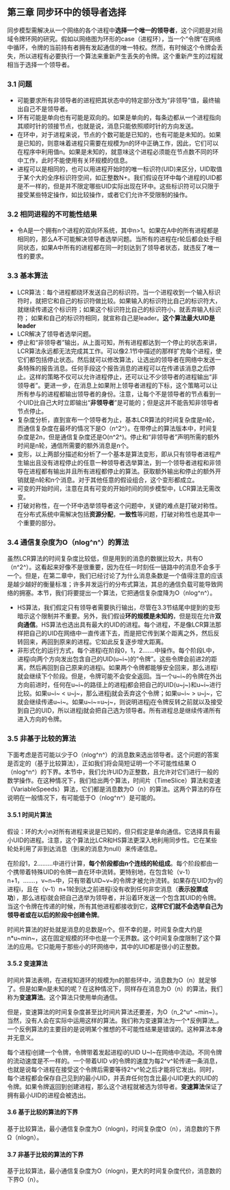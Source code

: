 ## 第三章 同步环中的领导者选择

同步模型需解决从一个网络的各个进程中**选择一个唯一的领导者**，这个问题是对局域令牌环网的研究。假如以网络图为环形的case（进程环），当一个“令牌”在网络中循环，令牌的当前持有者拥有发起通信的唯一特权。然而，有时候这个令牌会丢失，所以进程有必要执行一个算法来重新产生丢失的令牌。这个重新产生的过程就相当于选择一个领导者。

### 3.1 问题

* 可能要求所有非领导者的进程把其状态中的特定部分改为“非领导”值，最终输出自己不是领导者。
* 环有可能是单向也有可能是双向的。如果是单向的，每条边都从一个进程指向其顺时针的领接节点，也就是说，消息只能依照顺时针的方向发送。
* 在环中，对于进程来说，节点的个数可能是已知的，也有可能是未知的。如果是已知的，则意味着进程只需要在规模为n的环中正确工作，因此，它们可以在程序中利用值n。如果是未知的，就意味这个进程必须能在节点数不同的环中工作，此时不能使用有关环规模的信息。
* 进程可以是相同的，也可以用进程开始时的唯一标识符\(UID\)来区分，UID取值于某个大的全序标识符空间，如正整数N+。我们假设在环中每个进程的UID都是不一样的，但是并不限定哪些UID实际出现在环中。这些标识符可以只限于接受某些特定操作，如比较操作，或者它们允许不受限制的操作。

### 3.2 相同进程的不可能性结果

* 令A是一个拥有n个进程的双向环系统，其中n&gt;1。如果在A中的所有进程都是相同的，那么A不可能解决领导者选举问题。当所有的进程在r轮后都会处于相同状态，如果A中所有的进程都在同一时刻达到了领导者状态，就违反了唯一性的要求。

### 3.3 基本算法

* LCR算法：每个进程都绕环发送自己的标识符。当一个进程收到一个输入标识符时，就把它和自己的标识符做比较。如果输入的标识符比自己的标识符大，就继续传递这个标识符；如果这个标识符比自己的标识符小，就丢弃输入标识符； 如果和自己的标识符相同，就宣称自己是leader。**这个算法最大UID是leader**
* LCR解决了领导者选举问题。
* 停止和“非领导者”输出，从上面可知，所有进程都达到一个停止的状态来讲，LCR算法永远都无法完成其工作。可以像2.1节中描述的那样扩充每个进程，使它们都包括停止状态。然后就可以修改算法，让选出的领导者在网络中发送一条特殊的报告消息。任何手段这个报告消息的进程可以在传递该消息之后停止。这样的策略不仅可以允许进程停止，还可以让不少领导者的进程输出“非领导者”。更进一步，在消息上如果附上领导者进程的下标，这个策略可以让所有参与的进程都输出领导者的身份。注意，让每个不是领导者的节点看到一个UID比自己大时立即输出“**非领导者**”是可能的；但是这并不能告知非领导者节点停止。
* 复杂度分析，直到宣布一个领导者为止，基本LCR算法的时间复杂度是n轮，而通信复杂度在最坏的情况下是O（n^2^）。在带停止的算法版本中，时间复杂度是2n，但是通信复杂度还是O\(n^2^\)。停止和“非领导者”声明所需的额外时间是n轮，通信所需要的额外消息是n个。
* 变形，以上两部分描述和分析了一个基本是算法变形，即从只有领导者进程产生输出且没有进程停止的任意一种领导者选举算法，到一个领导者进程和非领导在进程都有输出并且所有进程都停止的算法。获取额外输出和停止的额外开销就是n轮和n个消息。对于其他任意的假设组合，这个变形都成立。
* 可变的开始时间，注意在具有可变的开始时间的同步模型中，LCR算法无需改变。
* 打破对称性，在一个环中选举领导者这个问题中，关键的难点是打破对称性。在分布式系统中需解决包括**资源分配**，**一致性**等问题，打破对称性也是其中一个重要的部分。

### 3.4 通信复杂度为O（nlog^n^）的算法

虽然LCR算法的时间复杂度比较低，但是用到的消息的数据比较大，共有O（n^2^）。这看起来好像不是很重要，因为在任一时刻任一链路中的消息不会多于一个。但是，在第二章中，我们已经讨论了为什么消息条数是一个值得注意的应该是越少越好的衡量标准；许多并发运行的分布式算法，其总的通信负载可能导致网络的拥塞。本节，我们将要提出一个算法，它把通信复杂度降为O（nlog^n^）。

* HS算法，我们假定只有领导者需要执行输出，尽管在3.3节结尾中提到的变形暗示这个限制并不重要。另外，我们假设**环的规模是未知的**，但是现在允许**双向通信**。HS算法也选出具有最大的UID的进程。每个进程，不是像LCR算法那样把自己的UID在网络中一直传递下去，而是把它传到某个距离之外，然后反转回来，再回到原来的进程。它如此反复逐步增大距离。
* 非形式化的运行方式，每个进程i在阶段0，1，2.......中操作。每个阶段L中，进程i向两个方向发出包含自己的UID\(u~i~\)的“令牌”。这些令牌会前进2的距离，然后再回到自己原来的进程i。如果两个令牌都能够安全回来，那么进程i就会继续下个阶段。但是，令牌可能不会安全返回。当一个u~i~的令牌在外出方向前进时，任何在u~i~的路径上的进程j都会把自己的UID\(u~j~\)和u~i~进行比较。如果u~i~ &lt; u~j~，那么进程j就会丢弃这个令牌；如果u~i~ &gt; u~j~，它就会继续传递u~i~。如果u~i~=u~j~，则说明进程j在令牌反转之前就以及接受到自己的UID，所以进程j就会把自己选为领导者。所有进程总是继续传递所有进入方向的令牌。

### 3.5 非基于比较的算法

下面考虑是否可能以少于O（nlog^n^）的消息数来选出领导者。这个问题的答案是否定的（基于比较算法），正如我们将会简短证明一个不可能性结果    O（nlog^n^）的下界。本节中，我们允许UID为正整数，且允许对它们进行一般的数学操作。在这种情况下，我们给出两个算法，时间片（TimeSlice）算法和变速（VariableSpeeds）算法，它们都是消息数为O（n）的算法。这两个算法的存在说明在一般情况下，有可能低于O（nlog^n^）是可能的。

#### 3.5.1 时间片算法

假设：环的大小n对所有进程来说是已知的，但只假定是单向通信。它选择具有最小UID的进程。注意，这个算法比LCR和HS算法更深入地利用同步性。它在某些轮处利用了非到达消息（到来的消息为null）来传递信息。

在阶段1，2.........中进行计算，**每个阶段都由n个连线的轮组成**。每个阶段都由一个携带着特殊UID的令牌一直在环中流转。更特别地，在包含轮（v-1）n+1，.......，v~n~中，只有带着UID~v~的令牌才被允许流转。如果存在UID为v的进程i，且在（v-1）n+1轮到达之前进程i没有收到任何非空消息（**表示投票成功**），那么进程i就会把自己选举为领导者，并沿着环发送一个包含其UID的令牌。当这个令牌在传递的时候，所有其他进程都接收到它，**这样它们就不会选举自己为领导者或在以后的阶段中创建令牌**。

时间片算法的好处就是消息的总数是n个。但不幸的是，时间复杂度大约是n\*u~min~，这在固定规模的环中也是一个无界数。这个时间复杂度限制了这个算法的应用。它只能用于那些小的环网络中，其中的UID都是很小的正整数。

#### 3.5.2 变速算法

时间片算法表明，在进程知道环的规模为n的那些环中，消息数为O（n）就足够了。但是如果n是未知的呢？在这种情况下，同样存在消息为O（n）的算法，我们称为**变速算法**。这个算法只使用单向通信。

但是，变速算法的时间复杂度甚至比时间片算法还要差，为O（n_2^u^ ~min~）。当然，没有人会在实际中运用这样的算法。我们称为变速算法为一个\*反例算法_。一个反例算法的主要目的是说明某个推想的不可能性结果是错误的。这种算法本身并无意义。

每个进程i创建一个令牌，令牌带着发起进程i的UID U~I~在网络中流动。不同令牌的流动速度是不一样的。一个带着UID v的令牌的速度为每2^v^轮传递一条消息，也就是说每个进程在接受这个令牌后需要等待2^v^轮之后才能将它发出。同时，每个进程都会保存自己见到的最小UID，并丢弃任何包含比最小UID更大的UID的令牌。如果令牌返回到创建进程，那么这个进程就被选为领导者。**变速算法**保证了拥有最小UID的进程会被选出。

#### 3.6 基于比较的算法的下界

基于比较算法，最小通信复杂度为O（nlogn\)，时间复杂度O（n），消息数的下界Ω（nlogn）。

#### 3.7 非基于比较的算法的下界

基于比较算法，最小通信复杂度为O（nlogn\)，更大的时间复杂度代价，消息数的下界O（n）。



